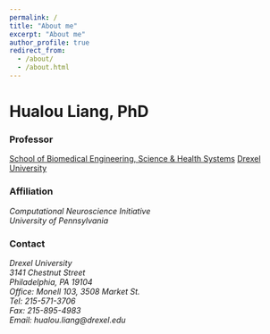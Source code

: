 ```yaml
---
permalink: /
title: "About me"
excerpt: "About me"
author_profile: true
redirect_from: 
  - /about/
  - /about.html
---
```


Hualou Liang, PhD
======

### Professor

[School of Biomedical Engineering, Science & Health Systems](https://drexel.edu/biomed/)
[Drexel University](https://drexel.edu/)

### Affiliation
<address>
  Computational Neuroscience Initiative<br /> 
  University of Pennsylvania
</address>

### Contact

<address>
  Drexel University<br />
  3141 Chestnut Street<br />
  Philadelphia, PA 19104<br />
  Office: Monell 103, 3508 Market St.<br />
  Tel: 215-571-3706<br />
  Fax: 215-895-4983<br />
  Email: hualou.liang@drexel.edu
</address>

